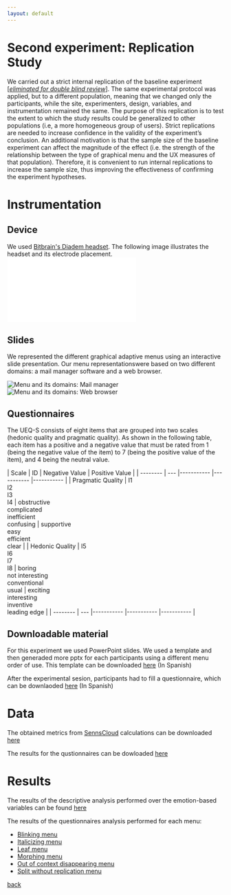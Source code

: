 ```yaml
---
layout: default
---
```


# Second experiment: Replication Study



We carried out a strict internal replication of the baseline experiment [[_eliminated for double blind review_]](). The same experimental protocol was applied, but to a different population, meaning that we changed only the participants, while the site, experimenters, design, variables, and instrumentation remained the same. The purpose of this replication is to test the extent to which the study results could be generalized to other populations (i.e, a more homogeneous group of users). Strict replications are needed to increase confidence in the validity of the experiment’s conclusion. An additional motivation is that the sample size of the baseline experiment can affect the magnitude of the effect (i.e. the strength of the relationship between the type of graphical menu and the UX measures of that population). Therefore, it is convenient to run internal replications to increase the sample size, thus improving the effectiveness of confirming the experiment hypotheses.


# Instrumentation

## Device

We used [Bitbrain's Diadem headset](https://www.bitbrain.com/neurotechnology-products/dry-eeg/diadem). The following image illustrates the headset and its electrode placement.
 ![Diadem and electrode placement](/assets/images/Diadem.pdf)

## Slides

We represented the different graphical adaptive menus using an interactive slide presentation. Our menu representationswere based on two different domains: a mail manager software and a web browser.

 ![Menu and its domains: Mail manager](/assets/images/menus.png)
 ![Menu and its domains: Web browser](/assets/images/menus_2.png)

## Questionnaires

The UEQ-S consists of eight items that are grouped into two scales (hedonic quality and pragmatic quality). As shown in the following table, each item has a positive and a negative value that must be rated from 1 (being the negative value of the item) to 7 (being the positive value of the item), and 4 being the neutral value.

| Scale       | ID 	| Negative Value | Positive Value |
| -------- | --- |----------- |----------- |----------- |
| Pragmatic Quality | I1 <br> I2 <br> I3 <br> I4  | obstructive <br> complicated <br> inefficient <br> confusing  | supportive <br> easy <br> efficient <br> clear  |
| Hedonic Quality | I5 <br> I6 <br> I7 <br> I8  | boring <br> not interesting <br> conventional <br> usual  | exciting <br> interesting <br> inventive <br> leading edge  |
| -------- | --- |----------- |----------- |----------- |



## Downloadable material

For this experiment we used PowerPoint slides. We used a template and then generaded more pptx for each participants using a different menu order of use. This template can be downloaded [here](downloads/instrumentation/slides.ppts) (In Spanish)

After the experimental sesion, participants had to fill a questionnaire, which can be downlaoded [here](downloads/instrumentation/questionnaire.xlsm) (In Spanish)


# Data

The obtained metrics from [SennsCloud](https://www.bitbrain.com/neurotechnology-products/software/sennsmetrics#) calculations can be downloaded [here](downloads/data/metrics.xlsx)

The results for the qustionnaires can be dowloaded [here](downloads/data/questionnaire.xlsx)


# Results

The results of the descriptive analysis performed over the emotion-based variables can be found [here](downloads/results/menuResults)

The results of the questionnaires analysis performed for each menu:

* [Blinking menu](downloads/results/UEQ.xlsx)
* [Italicizing menu](downloads/results/UEQItalicizing.xlsx)
* [Leaf menu](downloads/results/UEQLeaf.xlsx)
* [Morphing menu](downloads/results/UEQMorphing.xlsx)
* [Out of context disappearing menu](downloads/results/UEQOut.xlsx)
* [Split without replication menu](downloads/results/UEQSplit.xlsx)




[back](../)
